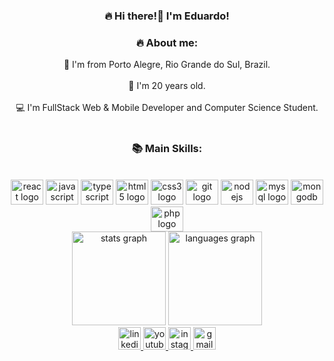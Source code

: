 <div align="center">
  
### 🔥 Hi there!👋 I'm Eduardo!

### 🔥 About me:
📍 I'm from Porto Alegre, Rio Grande do Sul, Brazil. <br />
<br />
📆 I'm 20 years old. <br />
<br />
💻 I'm FullStack Web & Mobile Developer and Computer Science Student. <br />
<br />
### 📚 Main Skills:
<br />
  <div align="center">
    <img src="https://cdn.jsdelivr.net/gh/devicons/devicon/icons/react/react-original.svg" height="40" width="52" alt="react logo"  />
    <img src="https://cdn.jsdelivr.net/gh/devicons/devicon/icons/javascript/javascript-original.svg" height="40" width="52" alt="javascript logo"  />
    <img src="https://cdn.jsdelivr.net/gh/devicons/devicon/icons/typescript/typescript-original.svg" height="40" width="52" alt="typescript logo"  />
    <img src="https://cdn.jsdelivr.net/gh/devicons/devicon/icons/html5/html5-original.svg" height="40" width="52" alt="html5 logo"  />
    <img src="https://cdn.jsdelivr.net/gh/devicons/devicon/icons/css3/css3-original.svg" height="40" width="52" alt="css3 logo"  />
    <img src="https://cdn.jsdelivr.net/gh/devicons/devicon/icons/git/git-original.svg" height="40" width="52" alt="git logo"  />
    <img src="https://cdn.jsdelivr.net/gh/devicons/devicon/icons/nodejs/nodejs-original.svg" height="40" width="52" alt="nodejs logo"  />
    <img src="https://cdn.jsdelivr.net/gh/devicons/devicon/icons/mysql/mysql-original.svg" height="40" width="52" alt="mysql logo"  />
    <img src="https://cdn.jsdelivr.net/gh/devicons/devicon/icons/mongodb/mongodb-original.svg" height="40" width="52" alt="mongodb logo"  />
    <img src="https://cdn.jsdelivr.net/gh/devicons/devicon/icons/php/php-original.svg" height="40" width="52" alt="php logo"  />
  </div>
</div>
<div align="center">
  <img src="https://github-readme-stats.vercel.app/api?hide_title=false&hide_rank=false&show_icons=true&include_all_commits=true&count_private=true&disable_animations=false&theme=dracula&locale=pt-br&hide_border=false&username=EduardoColissi" height="150" alt="stats graph"  />
  <img src="https://github-readme-stats.vercel.app/api/top-langs?locale=pt-br&hide_title=false&layout=compact&card_width=320&langs_count=5&theme=dracula&hide_border=false&username=EduardoColissi" height="150" alt="languages graph"/>
</div>

<div align="center">
  <a href="https://www.linkedin.com/in/eduardo-colissi-7b873321b/">
  <img src="https://img.shields.io/static/v1?message=LinkedIn&logo=linkedin&label=&color=0077B5&logoColor=white&labelColor=&style=for-the-badge" height="36" alt="linkedin logo"  />
  </a>
  <a href="https://www.youtube.com/channel/UC8hlIoEU_SC6Cyy5Aoy_5HQ">
  <img src="https://img.shields.io/static/v1?message=Youtube&logo=youtube&label=&color=E4405F&logoColor=white&labelColor=&style=for-the-badge" height="36" alt="youtube logo"  />
  </a>
  <a href="https://www.instagram.com/eduardocolissi/">
  <img src="https://img.shields.io/static/v1?message=Instagram&logo=instagram&label=&color=E4405F&logoColor=white&labelColor=&style=for-the-badge" height="36" alt="instagram logo"  />
  </a>
  <a href="mailto:colissi.eduardo.com">
  <img src="https://img.shields.io/badge/Gmail-D14836?style=for-the-badge&logo=gmail&logoColor=white" height="36" alt="gmail logo"  />
</div>

